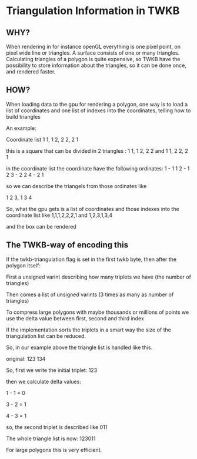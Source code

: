 # Triangulation Information in TWKB


	
## WHY?

When rendering in for instance openGL everything is one pixel point, on pixel wide line or triangles. A surface consists of one or many triangles.
Calculating triangles of a polygon is quite expensive, so TWKB have the possibility to store information about the triangles, so it can be done once, and rendered faster.
	
## HOW? 

When loading data to the gpu for rendering a polygon, one way is to load a list of coordinates and one list of indexes into the coordinates, telling how to build triangles

An example:

Coordinate list
1 1, 1 2, 2 2, 2 1

this is a square that can be divided in 2 triangles :
1 1, 1 2, 2 2
and 
1 1, 2 2, 2 1

in the coordinate list the coordinate have the following ordinates:
1 - 1 1
2 - 1 2
3 - 2 2
4 - 2 1

so we can describe the triangels from those ordinates like 

1 2 3, 1 3 4

So, what the gpu gets is a list of coordinates and those indexes into the coordinate list like
1,1,1,2,2,2,1
and
1,2,3,1,3,4

and the box can be rendered

## The TWKB-way of encoding this

If the twkb-triangulation flag is set in the first twkb byte, then after the polygon itself:

First a unsigned varint describing how many triplets we have (the number of triangles)

Then comes a list of unsigned varints (3 times as many as number of triangles)

To compress large polygons with maybe thousands or millions of points we use the delta value between first, second and third index 

If the implementation sorts the triplets in a smart way the size of the triangulation list can be reduced.

So, in our example above the triangle list is handled like this.

original:
123
134

So, first we write the initial triplet:
123

then we calculate delta values:

1 - 1 = 0

3 - 2 = 1

4 - 3 = 1

so, the second triplet is described like
011

The whole triangle list is now:
123011

For large polygons this is very efficient.

